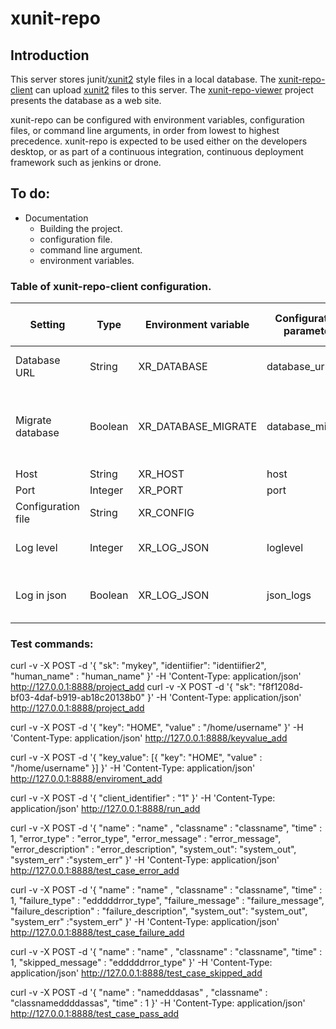 # xunit-repo

## Introduction

This server stores junit/[xunit2](https://xunit.net/) style files in a local database. The [xunit-repo-client](https://github.com/osynge/xunit-repo-client) can upload [xunit2](https://xunit.net/) files to this server. The [xunit-repo-viewer](https://github.com/osynge/xunit-repo-viewer) project presents the database as a web site.

xunit-repo can be configured with environment variables, configuration files, or command line arguments, in order from lowest to highest precedence. xunit-repo is expected to be used either on the developers desktop, or as part of a continuous integration, continuous deployment framework such as jenkins or drone.

## To do:

* Documentation
    * Building the project.
    * configuration file.
    * command line argument.
    * environment variables.

### Table of xunit-repo-client configuration.

Setting | Type | Environment variable | Configuration parameter | Command line argument
------- | ---- | -------------------- | ----------------------- | ---------------------
Database URL | String | XR_DATABASE | database_url | --database-url
Migrate database | Boolean | XR_DATABASE_MIGRATE | database_migrate | --database-migrate --no-database-migrate
Host | String | XR_HOST | host | --host
Port | Integer | XR_PORT | port | --port
Configuration file | String | XR_CONFIG || --config
Log level| Integer | XR_LOG_JSON | loglevel | -v --verbose -q --quiet
Log in json | Boolean | XR_LOG_JSON | json_logs | --json-logging --line-logging

### Test commands:

curl -v -X POST -d '{ "sk": "mykey", "identiifier": "identiifier2", "human_name" : "human_name" }' -H 'Content-Type: application/json' http://127.0.0.1:8888/project_add
curl -v -X POST -d '{  "sk": "f8f1208d-bf03-4daf-b919-ab18c20138b0" }' -H 'Content-Type: application/json' http://127.0.0.1:8888/project_add


curl -v -X POST -d '{  "key": "HOME", "value" : "/home/username" }' -H 'Content-Type: application/json' http://127.0.0.1:8888/keyvalue_add



curl -v -X POST -d '{  "key_value": [{  "key": "HOME", "value" : "/home/username" }] }' -H 'Content-Type: application/json' http://127.0.0.1:8888/enviroment_add


curl -v -X POST -d '{ "client_identifier" : "1"  }' -H 'Content-Type: application/json' http://127.0.0.1:8888/run_add

curl -v -X POST -d '{ "name" : "name" , "classname" : "classname", "time" : 1, "error_type" : "error_type", "error_message" : "error_message", "error_description" : "error_description", "system_out": "system_out", "system_err" :"system_err" }' -H 'Content-Type: application/json' http://127.0.0.1:8888/test_case_error_add


curl -v -X POST -d '{ "name" : "name" , "classname" : "classname", "time" : 1, "failure_type" : "edddddrror_type", "failure_message" : "failure_message", "failure_description" : "failure_description", "system_out": "system_out", "system_err" :"system_err" }' -H 'Content-Type: application/json' http://127.0.0.1:8888/test_case_failure_add

curl -v -X POST -d '{ "name" : "name" , "classname" : "classname", "time" : 1, "skipped_message" : "edddddrror_type" }' -H 'Content-Type: application/json' http://127.0.0.1:8888/test_case_skipped_add

curl -v -X POST -d '{ "name" : "namedddasas" , "classname" : "classnameddddassas", "time" : 1  }' -H 'Content-Type: application/json' http://127.0.0.1:8888/test_case_pass_add
